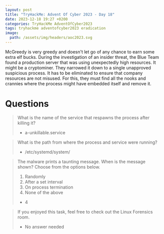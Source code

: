 ```yaml
---
layout: post
title: "TryHackMe: Advent Of Cyber 2023 - Day 18"
date: 2023-12-18 19:27 +0200
categories: TryHackMe AdventOfCyber2023
tags: tryhackme adventofcyber2023 eradication
image:
  path: /assets/img/headers/aoc2023.svg
---
```


McGreedy is very greedy and doesn't let go of any chance to earn some extra elf bucks. During the investigation of an insider threat, the Blue Team found a production server that was using unexpectedly high resources. It might be a cryptominer. They narrowed it down to a single unapproved suspicious process. It has to be eliminated to ensure that company resources are not misused. For this, they must find all the nooks and crannies where the process might have embedded itself and remove it.

# Questions

> What is the name of the service that respawns the process after killing it?
>- a-unkillable.service

> What is the path from where the process and service were running?
>- /etc/systemd/system/

> The malware prints a taunting message. When is the message shown? Choose from the options below.
> 1. Randomly
> 2. After a set interval
> 3. On process termination
> 4. None of the above
>- 4

> If you enjoyed this task, feel free to check out the Linux Forensics room.
>- No answer needed